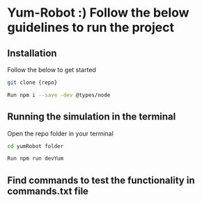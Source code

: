 # Yum-Robot :) Follow the below guidelines to run the project

## Installation
Follow the below to get started

```bash
git clone {repo}
```

```bash
Run npm i --save -dev @types/node
```

## Running the simulation in the terminal
 Open the repo folder in your terminal 

```bash 
cd yumRobot folder
```

```bash 
Run npm run devYum
```

## Find commands to test the functionality in commands.txt file 